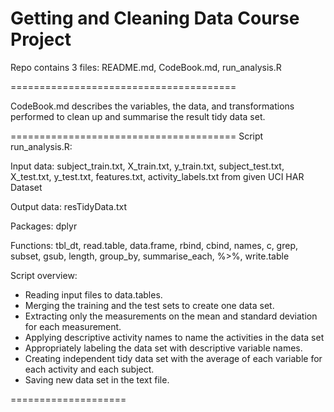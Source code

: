 Getting and Cleaning Data Course Project
=======================================

Repo contains 3 files:
  README.md, 
  CodeBook.md, 
  run_analysis.R
  
=======================================

CodeBook.md describes the variables, the data, and transformations performed 
to clean up and summarise the result tidy data set.
  
=======================================
Script run_analysis.R:

Input data: 
  subject_train.txt, X_train.txt, y_train.txt, 
  subject_test.txt, X_test.txt, y_test.txt, features.txt, activity_labels.txt
  from given UCI HAR Dataset

Output data: 
  resTidyData.txt

Packages:
  dplyr

Functions:
  tbl_dt, 
  read.table, 
  data.frame, 
  rbind, 
  cbind, 
  names, 
  c, 
  grep, 
  subset, 
  gsub, 
  length, 
  group_by, 
  summarise_each, 
  %>%, 
  write.table

Script overview:
- Reading input files to data.tables.
- Merging the training and the test sets to create one data set.
- Extracting only the measurements on the mean and standard deviation for each measurement. 
- Applying descriptive activity names to name the activities in the data set
- Appropriately labeling the data set with descriptive variable names. 
- Creating independent tidy data set with the average of each variable for each activity and each subject.
- Saving new data set in the text file.

====================

